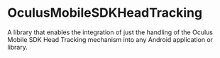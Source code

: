 # OculusMobileSDKHeadTracking
A library that enables the integration of just the handling of the Oculus Mobile SDK Head Tracking mechanism into any Android application or library.
